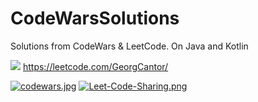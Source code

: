 # CodeWarsSolutions
Solutions from CodeWars & LeetCode. On Java and Kotlin

<a href="https://www.codewars.com/users/GeorgCantor" target="_blank"><img src="https://www.codewars.com/users/GeorgCantor/badges/large" /></a>
https://leetcode.com/GeorgCantor/

[![codewars.jpg](https://onlinelearning.wp.st-andrews.ac.uk/files/2020/07/codewars.png)](https://postimg.cc/gnVVK2Xv)                                            [![Leet-Code-Sharing.png](https://i.postimg.cc/FKpn5WzJ/Leet-Code-Sharing.png)](https://postimg.cc/8FFbLbh1)
